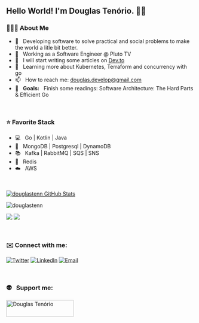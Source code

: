 <h2> Hello World! I'm Douglas Tenório. ✌🏽</h2> 

<h3>🧑🏽‍💻 About Me </h3>

- 💜 &nbsp; Developing software to solve practical and social problems to make the world a litle bit better.
- 💼 &nbsp; Working as a Software Engineer @ Pluto TV
- 📝 &nbsp; I will start writing some articles on [Dev.to](https://dev.to/douglastenn)
- 🌱 &nbsp; Learning more about Kubernetes, Terraform and concurrency with go
- 📫 &nbsp; How to reach me: douglas.develop@gmail.com
- 📔 &nbsp; <strong>Goals:</strong> &nbsp; Finish some readings: Software Architecture: The Hard Parts & Efficient Go

<br/>

<h3>⭐️ Favorite Stack</h3>

- 💻 &nbsp; Go | Kotlin | Java
- 💾 &nbsp; MongoDB | Postgresql | DynamoDB
- 📚 &nbsp; Kafka | RabbitMQ | SQS | SNS
- 📨 &nbsp; Redis
- ☁️ &nbsp; AWS

<br/>

[![douglastenn GitHub Stats](https://github-readme-stats.vercel.app/api?username=douglastenn&show_icons=true)](https://github.com/douglastenn)

<p><img align="center" src="https://github-readme-streak-stats.herokuapp.com/?user=douglastenn" alt="douglastenn" /></p>

[![](https://komarev.com/ghpvc/?username=douglastenn&color=gray&label=Profile%20Views)](https://github.com/douglastenn/douglastenn)
[![](https://img.shields.io/github/followers/douglastenn?label=GitHub%20Followers)](https://github.com/douglastenn)

<br/>

<h3>✉️ Connect with me:</h3>

<p align="left">
<a href="https://twitter.com/douglastenn" target="blank"><img alt="Twitter" src="https://img.shields.io/badge/twitter-purple?style=flat-square&logo=twitter"/></a>  
<a href="https://www.linkedin.com/in/douglas-ten%C3%B3rio-51661038/"><img alt="LinkedIn" src="https://img.shields.io/badge/LinkedIn-purple?style=flat-square&logo=linkedin"></a>
<a href="mailto:douglas.develop@gmail.com"><img alt="Email" src="https://img.shields.io/badge/Email-douglas.develop@gmail.com-purple?style=flat-square&logo=gmail"></a>
</p>

<br/>

<h3 align="left">👽 &nbsp; Support me:</h3>
<p><a href="https://www.buymeacoffee.com/douglastenn"> <img align="left" src="https://cdn.buymeacoffee.com/buttons/v2/default-yellow.png" height="45" width="180" alt="Douglas Tenório" /></a></p>
